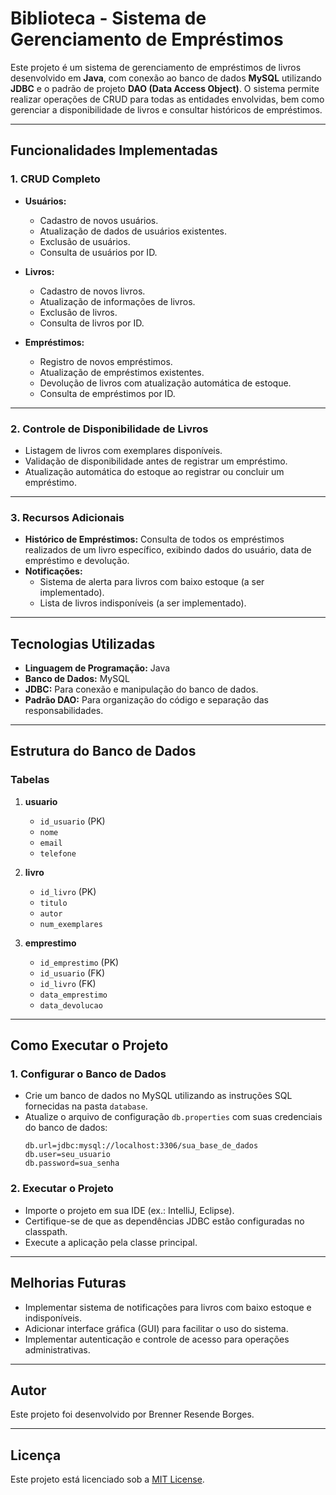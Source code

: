 # Biblioteca - Sistema de Gerenciamento de Empréstimos

Este projeto é um sistema de gerenciamento de empréstimos de livros desenvolvido em **Java**, com conexão ao banco de dados **MySQL** utilizando **JDBC** e o padrão de projeto **DAO (Data Access Object)**. O sistema permite realizar operações de CRUD para todas as entidades envolvidas, bem como gerenciar a disponibilidade de livros e consultar históricos de empréstimos.

---

## Funcionalidades Implementadas

### 1. CRUD Completo
- **Usuários:**
  - Cadastro de novos usuários.
  - Atualização de dados de usuários existentes.
  - Exclusão de usuários.
  - Consulta de usuários por ID.

- **Livros:**
  - Cadastro de novos livros.
  - Atualização de informações de livros.
  - Exclusão de livros.
  - Consulta de livros por ID.

- **Empréstimos:**
  - Registro de novos empréstimos.
  - Atualização de empréstimos existentes.
  - Devolução de livros com atualização automática de estoque.
  - Consulta de empréstimos por ID.

---

### 2. Controle de Disponibilidade de Livros
- Listagem de livros com exemplares disponíveis.
- Validação de disponibilidade antes de registrar um empréstimo.
- Atualização automática do estoque ao registrar ou concluir um empréstimo.

---

### 3. Recursos Adicionais
- **Histórico de Empréstimos:** Consulta de todos os empréstimos realizados de um livro específico, exibindo dados do usuário, data de empréstimo e devolução.
- **Notificações:**
  - Sistema de alerta para livros com baixo estoque (a ser implementado).
  - Lista de livros indisponíveis (a ser implementado).

---

## Tecnologias Utilizadas
- **Linguagem de Programação:** Java
- **Banco de Dados:** MySQL
- **JDBC:** Para conexão e manipulação do banco de dados.
- **Padrão DAO:** Para organização do código e separação das responsabilidades.

---

## Estrutura do Banco de Dados

### Tabelas
1. **usuario**
   - `id_usuario` (PK)
   - `nome`
   - `email`
   - `telefone`

2. **livro**
   - `id_livro` (PK)
   - `titulo`
   - `autor`
   - `num_exemplares`

3. **emprestimo**
   - `id_emprestimo` (PK)
   - `id_usuario` (FK)
   - `id_livro` (FK)
   - `data_emprestimo`
   - `data_devolucao`

---

## Como Executar o Projeto

### 1. Configurar o Banco de Dados
- Crie um banco de dados no MySQL utilizando as instruções SQL fornecidas na pasta `database`.
- Atualize o arquivo de configuração `db.properties` com suas credenciais do banco de dados:
  ```properties
  db.url=jdbc:mysql://localhost:3306/sua_base_de_dados
  db.user=seu_usuario
  db.password=sua_senha
  ```

### 2. Executar o Projeto
- Importe o projeto em sua IDE (ex.: IntelliJ, Eclipse).
- Certifique-se de que as dependências JDBC estão configuradas no classpath.
- Execute a aplicação pela classe principal.

---

## Melhorias Futuras
- Implementar sistema de notificações para livros com baixo estoque e indisponíveis.
- Adicionar interface gráfica (GUI) para facilitar o uso do sistema.
- Implementar autenticação e controle de acesso para operações administrativas.

---

## Autor
Este projeto foi desenvolvido por Brenner Resende Borges.

---

## Licença
Este projeto está licenciado sob a [MIT License](LICENSE).
